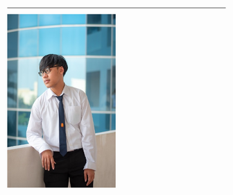 <html>
  <head>
    <title>Pufa Chantarapatana</title>
  </head>
  <body>
    <hr>
    <img src="mypicture.jpg" width="250" height="400">
  </body>
</html>
